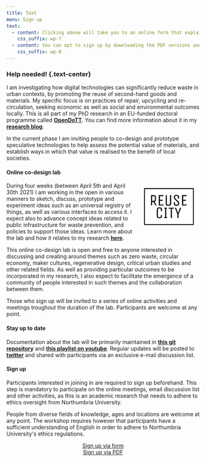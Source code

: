 ```yaml
---
title: Text
menu: Sign up
text:
  - content: Clicking above will take you to an online form that explains in detail what you are agreeing to.
    css_suffix: wp-7
  - content: You can opt to sign up by downloading the PDF versions and sending me via email.
    css_suffix: wp-8
---
```

### Help needed! {.text-center}

I am investigating how digital technologies can significantly reduce waste in urban contexts, by promoting the reuse of second-hand goods and materials. My specific focus is on practices of repair, upcycling and re-circulation, seeking economic as well as social and environmental outcomes locally. This is all part of my PhD research in an EU-funded doctoral programme called **[OpenDoTT](https://opendott.org)**. You can find more information about it in my **[research blog](https://is.efeefe.me/opendott)**.

In the current phase I am inviting people to co-design and prototype speculative technologies to help assess the potential value of materials, and establish ways in which that value is realised to the benefit of local societies.

#### Online co-design lab

<div>
  <img style="float: right; width: 130px; margin: 15px;" src="https://github.com/opendott-smartcities/make.reuse.city/raw/master/themes/reuse/img/logo.png">
  <p>
    During four weeks (between April 5th and April 30th 2021) I am working in the open in various manners to sketch, discuss, prototype and experiment ideas such as an universal registry of things, as well as various interfaces to access it. I expect also to advance concept ideas related to public infrastructure for waste prevention, and policies to support those ideas. Learn more about the lab and how it relates to my research <a href="https://is.efeefe.me/reuse-city"><strong>here</strong></a>.
  </p>
  <p>
    This online co-design lab is open and free to anyone interested in discussing and creating around themes such as zero waste, circular economy, maker cultures, regenerative design, critical urban studies and other related fields. As well as providing particular outcomes to be incorporated in my research, I also expect to facilitate the emergence of a community of people interested in such themes and the collaboration between them.
  </p>
</div>

<a id="sign_up"> Those who sign up will be invited to a series of online activities and meetings troughout the duration of the lab. Participants are welcome at any point.

#### Stay up to date

Documentation about the lab will be primarily maintained in <a href="https://github.com/reuse-city/lab/"><strong>this git repository</strong></a> and <a href="https://www.youtube.com/playlist?list=PLSHdLCc8rAqvn9bf4-96V3M8k3jdctzz9"><strong>this playlist on youtube</strong></a>. Regular updates will be posted to <a href="twitter.com/reuse_city"><strong>twitter</strong></a> and shared with participants via an exclusive e-mail discussion list.

#### Sign up

Participants interested in joining in are required to sign up beforehand. This step is mandatory to participate on the online meetings, email discussion list and other activities, as this is an academic research that needs to adhere to ethics oversight from Northumbria University.

People from diverse fields of knowledge, ages and locations are welcome at any point. The workshop requires however that participants have a sufficient understanding of English in order to adhere to Northumbria University's ethics regulations.

<div class="col-md-5" align="center">
    <a class="btn btn-success" href="https://forms.gle/rat12rsPstvg89aX9" role="button">Sign up via form</a>
</div>
<div class="col-md-5 col-md-offset-2 separator-x" align="center">
    <a class="btn btn-warning" href="https://is.efeefe.me/reuse-city/#PDF" role="button">Sign up via PDF</a>
</div>
